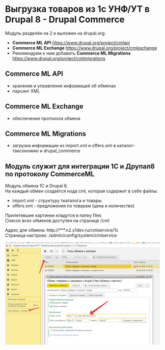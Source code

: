 # Выгрузка товаров из 1с УНФ/УТ в Drupal 8 - Drupal Commerce
Модуль разделён на 2 и выложен на drupal.org:
 * **Commerce ML API** https://www.drupal.org/project/cmlapi
 * **Commerce ML Exchange** https://www.drupal.org/project/cmlexchange
 * Рекомендуем к ним добавить **Commerce ML Migrations** https://www.drupal.org/project/cmlmigrations

## Commerce ML API 
 * хранение и управление информацей об обменах
 * парсинг XML
 
## Commerce ML Exchange 
 * обеспечение протокола обмена

## Commerce ML Migrations
 * загрузка информации из import.xml и offers.xml в каталог-таксономию и drupal_commerce

## Модуль служит для интеграции 1С и Друпал8 по протоколу CommerceML

Модуль обмена 1С и Drupal 8.<br />
На каждый обмен создаётся нода cml, которая содержит в себе файлы:
 * import.xml - структуру ткаталога и товары
 * offers.xml - предложения по товарам (цена и количество)

Прилетевшие картинки кладутся в папку files<br>
Список всех обменов доступен на странице /cml<br>

Адрес для обмена: http://***.n2.s1dev.ru/cmlservice/1c <br />
Страница настроек: /admin/config/system/cmlservice

<img src="https://github.com/politsin/help/blob/master/1csett.png?raw=true">


